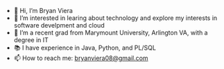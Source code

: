 - 👋 Hi, I’m Bryan Viera
- 👀 I’m interested in learing about technology and explore my interests in software develpment and cloud
- 🏢 I’m a recent grad from Marymount University, Arlington VA, with a degree in IT
- 📚 I have experience in Java, Python, and PL/SQL
- 📫 How to reach me: bryanviera08@gmail.com
<!---
bryanviera22/bryanviera22 is a ✨ special ✨ repository because its `README.md` (this file) appears on your GitHub profile.
You can click the Preview link to take a look at your changes.
--->
